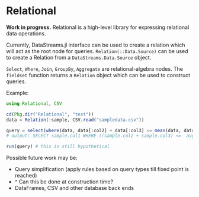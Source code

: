 # Relational

**Work in progress.** Relational is a high-level library for expressing relational data operations.

Currently, DataStreams.jl interface can be used to create a relation which will act as the root node for queries. `Relation(::Data.Source)` can be used to create a Relation from a `DataStreams.Data.Source` object.

`Select`, `Where`, `Join`, `GroupBy`, `Aggregate` are relational-algebra nodes. The `fieldset` function returns a `Relation` object which can be used to construct queries.


Example:

```julia
using Relational, CSV

cd(Pkg.dir("Relational", "test"))
data = Relation(:sample, CSV.read("sampledata.csv"))

query = select(where(data, data[:col2] + data[:col3] <= mean(data, data[:col4])), data[:col1])
# output: SELECT sample.col1 WHERE ((sample.col2 + sample.col3) <=  avg(sample.col4))

run(query) # this is still hypothetical
```

Possible future work may be:

- Query simplification (apply rules based on query types till fixed point is reached)
- ^ Can this be done at construction time?
- DataFrames, CSV and other database back ends

